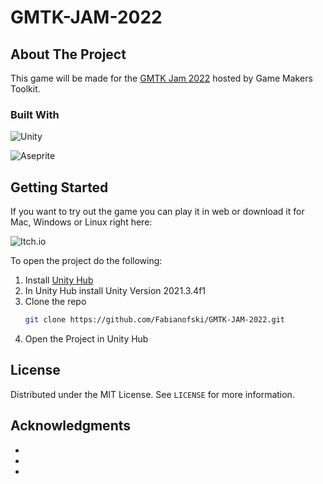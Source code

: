 # GMTK-JAM-2022
 
<!-- ABOUT THE PROJECT -->
## About The Project

This game will be made for the [GMTK Jam 2022](https://itch.io/jam/gmtk-jam-2022) hosted by Game Makers Toolkit. 

### Built With

![Unity](https://img.shields.io/badge/unity-%23000000.svg?style=for-the-badge&logo=unity&logoColor=white)<br/>

![Aseprite](https://img.shields.io/badge/Aseprite-FFFFFF?style=for-the-badge&logo=Aseprite&logoColor=#7D929E)

<!-- GETTING STARTED -->
## Getting Started

If you want to try out the game you can play it in web or download it for Mac, Windows or Linux right here:<br/>

![Itch.io](https://img.shields.io/badge/Itch-%23FF0B34.svg?style=for-the-badge&logo=Itch.io&logoColor=white&url=https%3A%2F%2Ftwitter.com%2FF4B1_GameDev)

To open the project do the following:
1. Install [Unity Hub](https://unity.com/download)
2. In Unity Hub install Unity Version 2021.3.4f1
3. Clone the repo
   ```sh
   git clone https://github.com/Fabianofski/GMTK-JAM-2022.git
   ```
4. Open the Project in Unity Hub

<!-- LICENSE -->
## License

Distributed under the MIT License. See `LICENSE` for more information.

<!-- ACKNOWLEDGMENTS -->
## Acknowledgments

* []()
* []()
* []()
